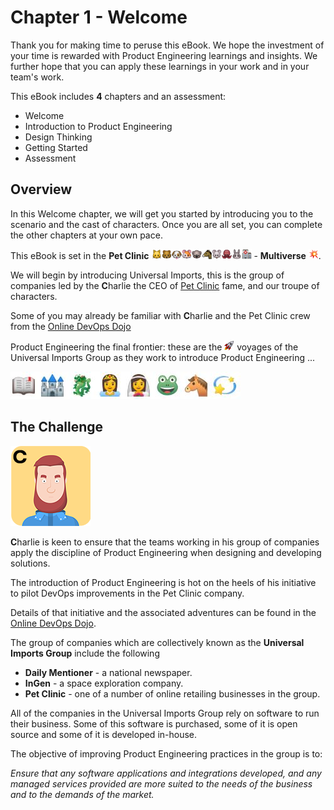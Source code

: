 # Chapter 1 - Welcome

Thank you for making time to peruse this eBook. We hope the investment of your time is rewarded with Product Engineering learnings and insights. We further hope that you can apply these learnings in your work and in your team's work.

This eBook includes **4** chapters and an assessment:

* Welcome
* Introduction to Product Engineering
* Design Thinking
* Getting Started
* Assessment

## Overview

In this Welcome chapter, we will get you started by introducing you to the scenario and the cast of characters. Once you are all set, you can complete the other chapters at your own pace.

This eBook is set in the **Pet Clinic** ![](assets/cat.png)![](assets/bear.png)![](assets/dog.png)![](assets/hamster.png)![](assets/koala.png)![](assets/horse.png)![](assets/mouse.png)![](assets/octopus.png)![](assets/rabbit.png)![](assets/hospital.png) - **Multiverse** ![](assets/boom.png).

We will begin by introducing Universal Imports, this is the group of companies led by the **C**harlie the CEO of [Pet Clinic](https://dxc-technology.github.io/about-devops-dojo/modules/) fame, and our troupe of characters.

Some of you may already be familiar with **C**harlie and the Pet Clinic crew from the [Online DevOps Dojo](https://dxc-technology.github.io/about-devops-dojo/modules/)

Product Engineering the final frontier: these are the ![](assets/rocket.png) voyages of the Universal Imports Group as they work to introduce Product Engineering ...

![](assets/onceuponatime.jpg)

## The Challenge

![](assets/charlie.png)

**C**harlie is keen to ensure that the teams working in his group of companies apply the discipline of Product Engineering when designing and developing solutions.

The introduction of Product Engineering is hot on the heels of his initiative to pilot DevOps improvements in the Pet Clinic company.

Details of that initiative and the associated adventures can be found in the [Online DevOps Dojo](https://dxc-technology.github.io/about-devops-dojo/modules/).

The group of companies which are collectively known as the **Universal Imports Group** include the following

* **Daily Mentioner** - a national newspaper.
* **InGen** - a space exploration company.
* **Pet Clinic** - one of a number of online retailing businesses in the group.

All of the companies in the Universal Imports Group rely on software to run their business. Some of this software is purchased, some of it is open source and some of it is developed in-house.

The objective of improving Product Engineering practices in the group is to:

_Ensure that any software applications and integrations developed, and any managed services provided are more suited to the needs of the business and to the demands of the market._
